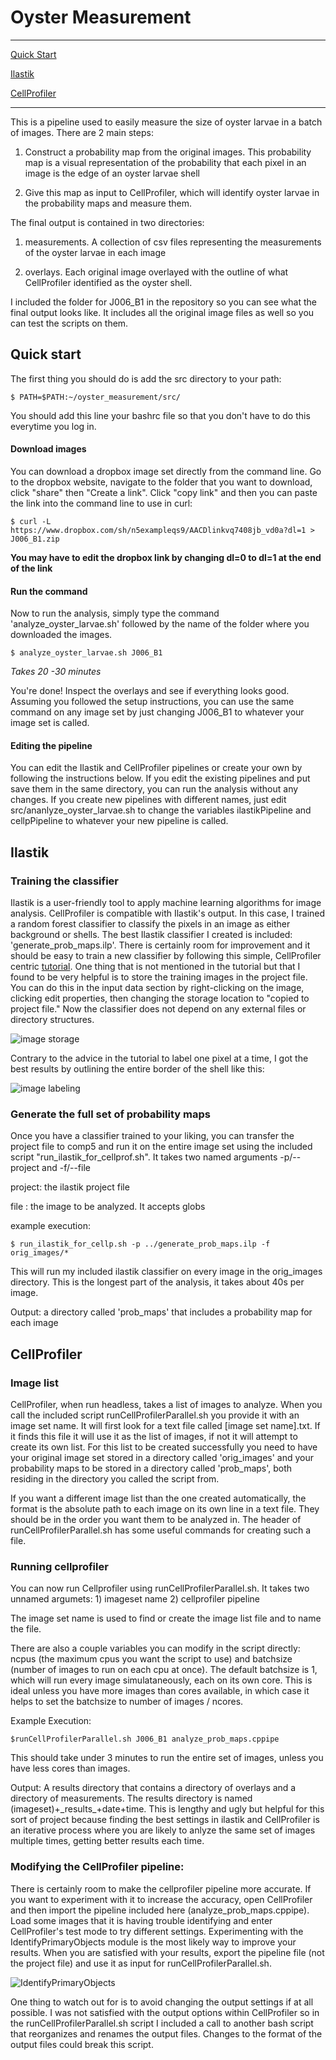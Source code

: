 # Oyster Measurement

---
[Quick Start](#quick-start)


[Ilastik](#ilastik)


[CellProfiler](#cellprofiler)

---

This is a pipeline used to easily measure the size of oyster larvae in a batch of images. There are 2 main steps:

1) Construct a probability map from the original images. This probability map is a visual representation of the probability that each pixel in an image is the edge of an oyster larvae shell

2) Give this map as input to CellProfiler, which will identify oyster larvae in the probability maps and measure them.

The final output is contained in two directories:

1) measurements. A collection of csv files representing the measurements of the oyster larvae in each image

2) overlays. Each original image overlayed with the outline of what CellProfiler identified as the oyster shell.

I included the folder for J006_B1 in the repository so you can see what the final output looks like. It includes all the original image files as well so you can test the scripts on them.

## Quick start 

The first thing you should do is add the src directory to your path:

`$ PATH=$PATH:~/oyster_measurement/src/`

You should add this line your bashrc file so that you don't have to do this everytime you log in. 

#### Download images

You can download a dropbox image set directly from the command line. Go to the dropbox website, navigate to the folder that you want to download, click "share" then "Create a link". Click "copy link" and then you can paste the link into the command line to use in curl:

`$ curl -L https://www.dropbox.com/sh/n5exampleqs9/AACDlinkvq7408jb_vd0a?dl=1 > J006_B1.zip`

**You may have to edit the dropbox link by changing dl=0 to dl=1 at the end of the link**

#### Run the command

Now to run the analysis, simply type the command 'analyze_oyster_larvae.sh' followed by the name of the folder where you downloaded the images.

`$ analyze_oyster_larvae.sh J006_B1`

*Takes 20 -30 minutes*

You're done! Inspect the overlays and see if everything looks good. Assuming you followed the setup instructions, you can use the same command on any image set by just changing J006_B1 to whatever your image set is called.

#### Editing the pipeline 

You can edit the Ilastik and CellProfiler pipelines or create your own by following the instructions below. If you edit the existing pipelines and put save them in the same directory, you can run the analysis without any changes. If you create new pipelines with different names, just edit src/ananlyze_oyster_larvae.sh to change the variables ilastikPipeline and cellpPipeline to whatever your new pipeline is called.

## Ilastik

### Training the classifier

Ilastik is a user-friendly tool to apply machine learning algorithms for image analysis. CellProfiler is compatible with Ilastik's output. In this case, I trained a random forest classifier to classify the pixels in an image as either background or shells. The best Ilastik classifier I created is included: 'generate_prob_maps.ilp'. There is certainly room for improvement and it should be easy to train a new classifier by following this simple, CellProfiler centric [tutorial](https://blog.cellprofiler.org/2017/01/19/cellprofiler-ilastik-superpowered-segmentation/). One thing that is not mentioned in the tutorial but that I found to be very helpful is to store the training images in the project file. You can do this in the input data section by right-clicking on the image, clicking edit properties, then changing the storage location to "copied to project file." Now the classifier does not depend on any external files or directory structures.

![image storage](./images/demo_file_storage.png)

Contrary to the advice in the tutorial to label one pixel at a time, I got the best results by outlining the entire border of the shell like this:

![image labeling](./images/demo_draw_outlines.png)

### Generate the full set of probability maps

Once you have a classifier trained to your liking, you can transfer the project file to comp5 and run it on the entire image set using the included script "run_ilastik_for_cellprof.sh". It takes two named arguments -p/--project and -f/--file

project: the ilastik project file

file   : the image to be analyzed. It accepts globs

example execution:

`$ run_ilastik_for_cellp.sh -p ../generate_prob_maps.ilp -f orig_images/*`

This will run my included ilastik classifier on every image in the orig_images directory. This is the longest part of the analysis, it takes about 40s per image.

Output: a directory called 'prob_maps' that includes a probability map for each image  

## CellProfiler

### Image list

CellProfiler, when run headless, takes a list of images to analyze. When you call the included script runCellProfilerParallel.sh you provide it with an image set name. It will first look for a text file called [image set name].txt. If it finds this file it will use it as the list of images, if not it will attempt to create its own list. For this list to be created successfully you need to have your original image set stored in a directory called 'orig_images' and your probability maps to be stored in a directory called 'prob_maps', both residing in the directory you called the script from.

If you want a different image list than the one created automatically, the format is the absolute path to each image on its own line in a text file. They should be in the order you want them to be analyzed in. The header of runCellProfilerParallel.sh has some useful commands for creating such a file. 

### Running cellprofiler

You can now run Cellprofiler using runCellProfilerParallel.sh. It takes two unnamed argumets: 1) imageset name 2) cellprofiler pipeline

The image set name is used to find or create the image list file and to name the file.

There are also a couple variables you can modify in the script directly: ncpus (the maximum cpus you want the script to use) and batchsize (number of images to run on each cpu at once). The default batchsize is 1, which will run every image simulataneously, each on its own core. This is ideal unless you have more images than cores available, in which case it helps to set the batchsize to number of images / ncores. 

Example Execution:

`$runCellProfilerParallel.sh J006_B1 analyze_prob_maps.cppipe`

This should take under 3 minutes to run the entire set of images, unless you have less cores than images.

Output: A results directory that contains a directory of overlays and a directory of measurements. The results directory is named (imageset)+\_results\_+date+time. This is lengthy and ugly but helpful for this sort of project because finding the best settings in ilastik and CellProfiler is an iterative process where you are likely to anlyze the same set of images multiple times, getting better results each time.


### Modifying the CellProfiler pipeline:

There is certainly room to make the cellprofiler pipeline more accurate. If you want to experiment with it to increase the accuracy, open CellProfiler and then import the pipeline included here (analyze_prob_maps.cppipe). Load some images that it is having trouble identifying and enter CellProfiler's test mode to try different settings. Experimenting with the IdentifyPrimaryObjects module is the most likely way to improve your results. When you are satisfied with your results, export the pipeline file (not the project file) and use it as input for runCellProfilerParallel.sh. 

![IdentifyPrimaryObjects](./images/cellprofiler_idprimaryobj.png)

One thing to watch out for is to avoid changing the output settings if at all possible. I was not satisfied with the output options within CellProfiler so in the runCellProfilerParallel.sh script I included a call to another bash script that reorganizes and renames the output files. Changes to the format of the output files could break this script.
 
